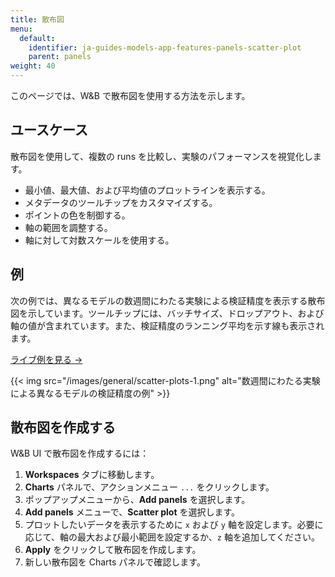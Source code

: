 ```yaml
---
title: 散布図
menu:
  default:
    identifier: ja-guides-models-app-features-panels-scatter-plot
    parent: panels
weight: 40
---
```


このページでは、W&B で散布図を使用する方法を示します。

## ユースケース

散布図を使用して、複数の runs を比較し、実験のパフォーマンスを視覚化します。

- 最小値、最大値、および平均値のプロットラインを表示する。
- メタデータのツールチップをカスタマイズする。
- ポイントの色を制御する。
- 軸の範囲を調整する。
- 軸に対して対数スケールを使用する。

## 例

次の例では、異なるモデルの数週間にわたる実験による検証精度を表示する散布図を示しています。ツールチップには、バッチサイズ、ドロップアウト、および軸の値が含まれています。また、検証精度のランニング平均を示す線も表示されます。

[ライブ例を見る →](https://app.wandb.ai/l2k2/l2k/reports?view=carey%2FScatter%20Plot)

{{< img src="/images/general/scatter-plots-1.png" alt="数週間にわたる実験による異なるモデルの検証精度の例" >}}

## 散布図を作成する

W&B UI で散布図を作成するには：

1. **Workspaces** タブに移動します。
2. **Charts** パネルで、アクションメニュー `...` をクリックします。
3. ポップアップメニューから、**Add panels** を選択します。
4. **Add panels** メニューで、**Scatter plot** を選択します。
5. プロットしたいデータを表示するために `x` および `y` 軸を設定します。必要に応じて、軸の最大および最小範囲を設定するか、`z` 軸を追加してください。
6. **Apply** をクリックして散布図を作成します。
7. 新しい散布図を Charts パネルで確認します。